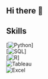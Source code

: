## Hi there 👋


## Skills
[![Python](https://img.shields.io/badge/Python-green?style=flat&logo=python&labelColor=black&color=yellow)]</br> 
[![SQL](https://img.shields.io/badge/SQL-orange?style=flat&logo=mysql&labelColor=black&color=orange)]</br> 
[![R](https://img.shields.io/badge/R-blue?style=flat&logo=r&labelColor=black&color=blue)]</br>
![Tableau](https://img.shields.io/badge/Tableau-red?style=flat&logo=Tableau&labelColor=black&color=red)</br>
![Excel](https://img.shields.io/badge/Excel-green?style=flat&logo=microsoft&labelColor=black&color=green)</br>
